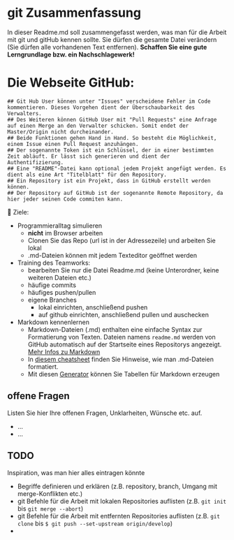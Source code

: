 # git Zusammenfassung
In dieser Readme.md soll zusammengefasst werden, was man für die Arbeit mit git und gitHub kennen sollte.  Sie dürfen die gesamte Datei verändern (Sie dürfen alle vorhandenen Text entfernen). **Schaffen Sie eine gute Lerngrundlage bzw. ein Nachschlagewerk!**

# Die Webseite GitHub:
	## Git Hub User können unter "Issues" verscheidene Fehler im Code kommentieren. Dieses Vorgehen dient der Überschaubarkeit des Verwalters. 
	## Des Weiteren können GitHub User mit "Pull Requests" eine Anfrage auf einen Merge an den Verwalter schicken. Somit endet der Master/Origin nicht durcheinander.
	## Beide Funktionen gehen Hand in Hand. So besteht die Möglichkeit, einem Issue einen Pull Request anzuhängen.
	## Der sogenannte Token ist ein Schlüssel, der in einer bestimmten Zeit abläuft. Er lässt sich generieren und dient der Authentifizierung. 
	## Eine "README"-Datei kann optional jedem Projekt angefügt werden. Es dient als eine Art "Titelblatt" für den Repository. 
	## Ein Repository ist ein Projekt, dass in GitHub erstellt werden können. 
	## Der Repository auf GitHub ist der sogenannte Remote Repository, da hier jeder seinen Code commiten kann.
	

:dart: Ziele:
- Programmieralltag simulieren
  - **nicht** im Browser arbeiten
  - Clonen Sie das Repo (url ist in der Adressezeile) und arbeiten Sie lokal
  - .md-Dateien können mit jedem Texteditor geöffnet werden
- Training des Teamworks: 
  - bearbeiten Sie nur die Datei Readme.md (keine Unterordner, keine weiteren Dateien etc.)
  - häufige commits
  - häufiges pushen/pullen
  - eigene Branches
    - lokal einrichten, anschließend pushen
    - auf github einrichten, anschließend pullen und auschecken
- Markdown kennenlernen
  - Markdown-Dateien (.md) enthalten eine einfache Syntax zur Formatierung von Texten. Dateien namens `readme.md` werden von GitHub automatisch auf der Startseite eines Repositorys angezeigt. [Mehr Infos zu Markdown](https://oliverbrux.de/blog/markdown-was-ist-das-eigentlich)
  - In [diesem cheatsheet](https://github.com/adam-p/markdown-here/wiki/Markdown-Cheatsheet) finden Sie Hinweise, wie man .md-Dateien formatiert.
  - Mit diesen [Generator](https://www.tablesgenerator.com/markdown_tables) können Sie Tabellen für Markdown erzeugen

## offene Fragen
Listen Sie hier Ihre offenen Fragen, Unklarheiten, Wünsche etc. auf.
- ...
- ...

## TODO
Inspiration, was man hier alles eintragen könnte
- Begriffe definieren und erklären (z.B. repository, branch, Umgang mit merge-Konflikten etc.)
- git Befehle für die Arbeit mit lokalen Repositories auflisten (z.B. `git init` bis `git merge --abort`)
- git Befehle für die Arbeit mit entfernten Repositories auflisten (z.B. `git clone` bis `$ git push --set-upstream origin/develop`)
-
